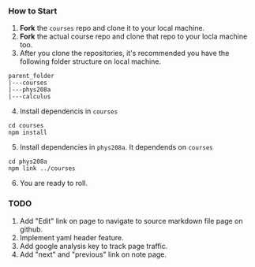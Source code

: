 ### How to Start
1. **Fork** the `courses` repo and clone it to your local machine.
2. **Fork** the actual course repo and clone that repo to your locla machine too.
3. After you clone the repositories, it's recommended you have the following folder structure on local machine.
  ```
  parent_folder
  |---courses
  |---phys208a
  |---calculus
  ```
4. Install dependencis in `courses`
  ```
  cd courses
  npm install
  ```
5. Install dependencies in `phys208a`. It dependends on `courses`
  ```
  cd phys208a
  npm link ../courses
  ```
6. You are ready to roll.

### TODO
1. Add "Edit" link on page to navigate to source markdown file page on github.
2. Implement yaml header feature.
3. Add google analysis key to track page traffic.
4. Add "next" and "previous" link on note page.
